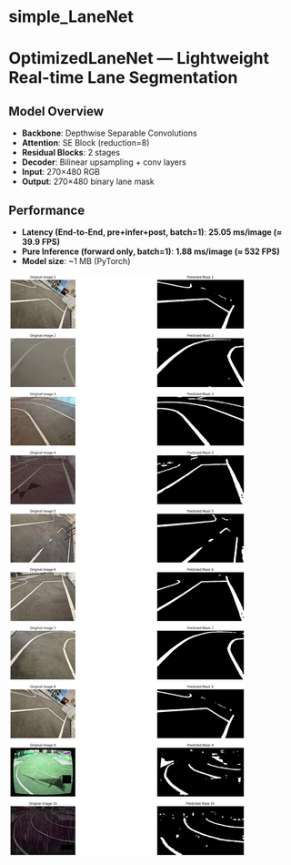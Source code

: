 # simple_LaneNet
# OptimizedLaneNet — Lightweight Real-time Lane Segmentation

## Model Overview
- **Backbone**: Depthwise Separable Convolutions  
- **Attention**: SE Block (reduction=8)  
- **Residual Blocks**: 2 stages  
- **Decoder**: Bilinear upsampling + conv layers  
- **Input**: 270×480 RGB  
- **Output**: 270×480 binary lane mask  

## Performance
- **Latency (End-to-End, pre+infer+post, batch=1)**: **25.05 ms/image (≈ 39.9 FPS)**  
- **Pure Inference (forward only, batch=1)**: **1.88 ms/image (≈ 532 FPS)**  
- **Model size**: ~1 MB (PyTorch)  

![Result](output.png)
